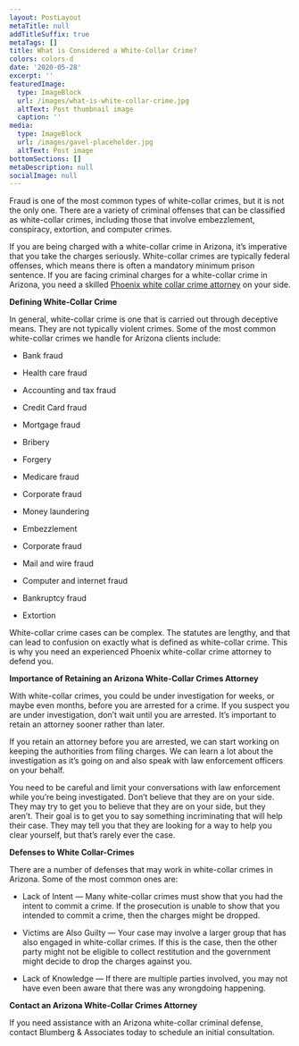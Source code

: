 ```yaml
---
layout: PostLayout
metaTitle: null
addTitleSuffix: true
metaTags: []
title: What is Considered a White-Collar Crime?
colors: colors-d
date: '2020-05-28'
excerpt: ''
featuredImage:
  type: ImageBlock
  url: /images/what-is-white-collar-crime.jpg
  altText: Post thumbnail image
  caption: ''
media:
  type: ImageBlock
  url: /images/gavel-placeholder.jpg
  altText: Post image
bottomSections: []
metaDescription: null
socialImage: null
---
```


Fraud is one of the most common types of white-collar crimes, but it is not the only one. There are a variety of criminal offenses that can be classified as white-collar crimes, including those that involve embezzlement, conspiracy, extortion, and computer crimes.

If you are being charged with a white-collar crime in Arizona, it’s imperative that you take the charges seriously. White-collar crimes are typically federal offenses, which means there is often a mandatory minimum prison sentence. If you are facing criminal charges for a white-collar crime in Arizona, you need a skilled [Phoenix white collar crime attorney](https://www.azblumberglaw.com/phoenix-criminal-attorney/white-collar-crimes/) on your side.

**Defining White-Collar Crime**

In general, white-collar crime is one that is carried out through deceptive means. They are not typically violent crimes. Some of the most common white-collar crimes we handle for Arizona clients include:

- Bank fraud

- Health care fraud

- Accounting and tax fraud

- Credit Card fraud

- Mortgage fraud

- Bribery

- Forgery

- Medicare fraud

- Corporate fraud

- Money laundering

- Embezzlement

- Corporate fraud

- Mail and wire fraud

- Computer and internet fraud

- Bankruptcy fraud

- Extortion

White-collar crime cases can be complex. The statutes are lengthy, and that can lead to confusion on exactly what is defined as white-collar crime. This is why you need an experienced Phoenix white-collar crime attorney to defend you.

**Importance of Retaining an Arizona White-Collar Crimes Attorney**

With white-collar crimes, you could be under investigation for weeks, or maybe even months, before you are arrested for a crime. If you suspect you are under investigation, don’t wait until you are arrested. It’s important to retain an attorney sooner rather than later.

If you retain an attorney before you are arrested, we can start working on keeping the authorities from filing charges. We can learn a lot about the investigation as it’s going on and also speak with law enforcement officers on your behalf.

You need to be careful and limit your conversations with law enforcement while you’re being investigated. Don’t believe that they are on your side. They may try to get you to believe that they are on your side, but they aren’t. Their goal is to get you to say something incriminating that will help their case. They may tell you that they are looking for a way to help you clear yourself, but that’s rarely ever the case.

**Defenses to White Collar-Crimes**

There are a number of defenses that may work in white-collar crimes in Arizona. Some of the most common ones are:

- Lack of Intent — Many white-collar crimes must show that you had the intent to commit a crime. If the prosecution is unable to show that you intended to commit a crime, then the charges might be dropped.

- Victims are Also Guilty — Your case may involve a larger group that has also engaged in white-collar crimes. If this is the case, then the other party might not be eligible to collect restitution and the government might decide to drop the charges against you.

- Lack of Knowledge — If there are multiple parties involved, you may not have even been aware that there was any wrongdoing happening.

**Contact an Arizona White-Collar Crimes Attorney**

If you need assistance with an Arizona white-collar criminal defense, contact Blumberg & Associates today to schedule an initial consultation.
